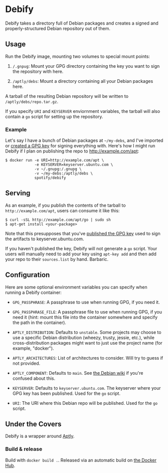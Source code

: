 Debify
===

Debify takes a directory full of Debian packages and creates a signed and properly-structured
Debian repository out of them.

Usage
---
Run the Debify image, mounting two volumes to special mount points:

1. `/.gnpug`: Mount your GPG directory containing the key you want to sign the repository with here.

2. `/aptly/debs`: Mount a directory containing all your Debian packages here.

A tarball of the resulting Debian repository will be written to `/aptly/debs/repo.tar.gz`.

If you specify `URI` and `KEYSERVER` enviornment variables, the tarball will also contain a `go`
script for setting up the repository.

### Example

Let's say I have a bunch of Debian packages at `~/my-debs`, and I've imported or [created a GPG key](http://fedoraproject.org/wiki/Creating_GPG_Keys)
for signing everything with. Here's how I might run Debify if I plan on publishing the repo to
http://example.com/apt:

    $ docker run -e URI=http://example.com/apt \
                 -e KEYSERVER=keyserver.ubuntu.com \
                 -v ~/.gnupg:/.gnupg \
                 -v ~/my-debs:/aptly/debs \
                 spotify/debify

Serving
---
As an example, if you publish the contents of the tarball to `http://example.com/apt`, users can
consume it like this:

    $ curl -sSL http://example.com/apt/go | sudo sh
    $ apt-get install <your-package>

Note that this presupposes that you've [published the GPG key](http://fedoraproject.org/wiki/Creating_GPG_Keys#Making_Your_Public_Key_Available)
used to sign the artifacts to keyserver.ubuntu.com.

If you haven't published the key, Debify will not generate a `go` script. Your users will manually
need to add your key using `apt-key add` and then add your repo to their `sources.list` by hand.
Barbaric.

Configuration
---
Here are some optional environment variables you can specify when running a Debify container:

* `GPG_PASSPHRASE`: A passphrase to use when running GPG, if you need it.

* `GPG_PASSPHRASE_FILE`: A passphrase file to use when running GPG, if you need it (hint: mount this
  file into the container somewhere and specify the path in the container).

* `APTLY_DISTRIBUTION`: Defaults to `unstable`. Some projects may choose to use a specific Debian
  distribution (wheezy, trusty, jessie, etc.), while cross-distribution packages might want to just
  use the project name (for example, "docker").

* `APTLY_ARCHITECTURES`: List of architectures to consider. Will try to guess if not provided.

* `APTLY_COMPONENT`: Defaults to `main`. See [the Debian wiki](https://wiki.debian.org/RepositoryFormat#Components)
  if you're confused about this.

* `KEYSERVER`: Defaults to `keyserver.ubuntu.com`. The keyserver where your GPG key has been published.
  Used for the `go` script.

* `URI`: The URI where this Debian repo will be published. Used for the `go` script.

Under the Covers
---
Debify is a wrapper around [Aptly](http://www.aptly.info/).

### Build & release

Build with `docker build .`. Released via an automatic build on [the Docker Hub](https://hub.docker.com/).
